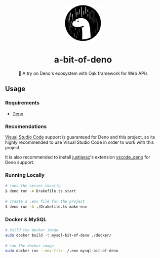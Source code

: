 <div align="center">
  <img 
    src="https://raw.githubusercontent.com/estebanborai/a-bit-of-deno/master/docs/deno.png"
    height="120"
    width="120"
  />
  <h1>a-bit-of-deno</h1>
  <span>🦕 A try on Deno's ecosystem with Oak framework for Web APIs</span>
</div>

## Usage

### Requirements
- [Deno](https://deno.land/#installation)

### Recomendations
[Visual Studio Code](https://github.com/microsoft/vscode) support is guaranteed for Deno and this project, so its highly recommended
to use Visual Studio Code in order to work with this project.

It is also recommended to install [justjavac](https://github.com/justjavac)'s extension [vscode_deno](https://github.com/denoland/vscode_deno) for Deno support.

### Running Locally

```sh
# runs the server locally
$ deno run -A Drakefile.ts start

# create a .env file for the project
$ deno run -A ./Drakefile.ts make-env
```

### Docker & MySQL

```sh
# build the docker image
sudo docker build -t mysql-bit-of-deno ./docker/

# run the docker image
sudo docker run --env-file ./.env mysql-bit-of-deno
```
